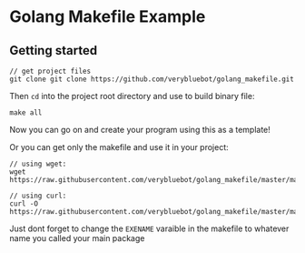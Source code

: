 # Golang Makefile Example
## Getting started

```
// get project files
git clone git clone https://github.com/verybluebot/golang_makefile.git

```

Then `cd` into the project root directory and use to build binary file:
```
make all

```

Now you can go on and create your program using this as a template!

Or you can get only the makefile and use it in your project:
```
// using wget:
wget https://raw.githubusercontent.com/verybluebot/golang_makefile/master/makefile

// using curl:
curl -O https://raw.githubusercontent.com/verybluebot/golang_makefile/master/makefile

```

Just dont forget to change the `EXENAME` varaible in the makefile to whatever name you called your main package

